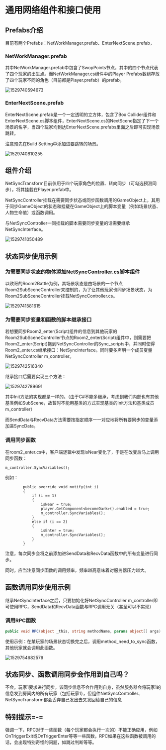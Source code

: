 # 通用网络组件和接口使用

## Prefabs介绍

目前有两个Prefabs：NetWorkManager.prefab、EnterNextScene.prefab，

### NetWorkManager.prefab

其中NetWorkManager.prefab中包含了SwopPoints节点，其中的四个节点代表了四个玩家的出生点。而NetWorkManager.cs组件中的Player Prefabs数组存放了四个玩家不同的角色（目前都是Player.prefab）的prefab。

![1529740594673](../images/tutorial/通用网络组件和接口使用-07.png)



### EnterNextScene.prefab

EnterNextScene.prefab是一个一定透明的立方体，包含了Box Collider组件和EnterNextScene.cs脚本组件，EnterNextScene.cs的NextScene指定了下一个场景的名字，当四个玩家均到达EnterNextScene.prefabs里面之后即可实现场景跳转。

注意预先在Build Setting中添加进要跳转的场景。

![1529740810255](../images/tutorial/通用网络组件和接口使用-08.png)



## 组件介绍

NetSyncTransform目前仅用于四个玩家角色的位置、转向同步（可勾选预测同步），将其挂载在Player.prefab中。

NetSyncController挂载在需要同步状态或同步函数调用的GameObject上，其用于同步GameObject的状态和挂载在GameObject上的脚本变量（例如场景状态、人物生命值）或函数调用。

与NetSyncController一同挂载的脚本需要同步变量的话需要继承NetSyncInterface。

![1529741050489](../images/tutorial/通用网络组件和接口使用-01.png)

## 状态同步使用示例

### 为需要同步状态的物体添加NetSyncController.cs脚本组件

以欧哥的Room2Battle为例，其场景状态是由场景的一个节点Room2SubSceneController来控制的，为了让其他玩家也同步场景状态，为Room2SubSceneController挂载NetSyncController.cs。

![1529741581615](../images/tutorial/通用网络组件和接口使用-02.png)

### 为需要同步变量和函数的脚本继承接口

若想要同步Room2_enter(Script)组件的信息到其他玩家的Room2SubSceneController节点的Room2_enter(Script)组件中，则需要把Room2_enter(Script)拖到NetSyncController的Sync_scripts中，并同时使得Room2_enter.cs继承接口：NetSyncInterface。同时要多声明一个成员变量NetSyncController m_controller。

![1529742516340](../images/tutorial/通用网络组件和接口使用-03.png)



继承接口后需要实现三个方法：

![1529742789691](../images/tutorial/通用网络组件和接口使用-09.png)

其中Init方法的实现都是一样的。（由于C#不能多继承，考虑到我们内部也有其他基类例如SubScene，故暂时不能用基类的方式实现基类的Init方法和基类成员m_controller）



而SendData与RecvData方法需要按指定顺序一一对应地将所有要同步的变量添加进SyncData。

### 调用同步函数

在room2_enter.cs中，客户端逻辑中发现isNear变化了，于是在改变后马上调用同步函数：

```
m_controller.SyncVariables();
```

例如：

```
        public override void notify(int i)
        {
            if (i == 1)
            {
                isNear = true;
                player.GetComponent<becomeDark>().enabled = true;
                m_controller.SyncVariables();
            }
            else if (i == 2)
            {
                isEnter = true;
                m_controller.SyncVariables();
            }
        }
```

注意，每次同步会将之前添加进SendData和RecvData函数中的所有变量进行同步。

同时，应当注意同步函数的调用频率，频率越高意味着对服务器压力越大。



## 函数调用同步使用示例

继承NetSyncInterface之后，只要初始化好NetSyncController m_controller即可使用RPC，SendData和RecvData函数与RPC调用无关（甚至可以不实现）

### 调用RPC函数

```c#
public void RPC(object _this, string methodName, params object[] args)
```

使用示例：在某玩家的场景状态切换完之后，调用method_need_to_sync函数，其他玩家就会调用此函数。

![1529754682579](../images/tutorial/通用网络组件和接口使用-10.png)



## 状态同步、函数调用同步会作用到自己吗？

不会。玩家1要求进行同步，该同步信息不会作用到自身，虽然服务器会将玩家1的信息发到房间内的所有玩家（包括玩家1），但组件NetSyncController、NetSyncTransform都会丢弃自己发出去又发回给自己的信息

## 特别提示=-=
强调一下，RPC对于一些函数（每个玩家都会执行一次的）不能正确应用，例如OnTriggerExit或OnTriggerEnter等等一些函数，RPC如果在这些函数被调用的话，会出现特别奇怪的问题，如跳过判断等等。




